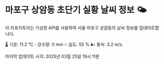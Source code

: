 
# 마포구 상암동 초단기 실황 날씨 정보 🌤️

이 리포지토리는 기상청 API를 사용하여 서울 마포구 상암동의 날씨 정보를 업데이트합니다. 

🌡️ 기온: 11.2 ℃
💧 강수량: 0 mm
💦 습도: 55 %
🌬️ 풍속: 3.2 m/s

마지막 업데이트 시각: 2025년 03월 25일 19시 11분    
